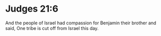 # Judges 21:6

And the people of Israel had compassion for Benjamin their brother and said, One tribe is cut off from Israel this day.
